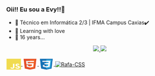 
### Oii!! Eu sou a Evy!!🎈

- 🔭 Técnico em Informática 2/3 | IFMA Campus Caxias✔️
- 🎈 Learning with love
- 👧 16 years...

<div align="center">
  <a href="https://github.com/itsevellyvictory">
  <img height="180em" src="https://github-readme-stats.vercel.app/api?username=itsevellyvictory&show_icons=true&theme=dracula&include_all_commits=true&count_private=true"/>
  <img height="180em" src="https://github-readme-stats.vercel.app/api/top-langs/?username=itsevellyvictory&layout=compact&langs_count=7&theme=dracula"/>
</div>
<div style="display: inline_block"><br>
  <img align="center" alt="Rafa-Js" height="30" width="40" src="https://raw.githubusercontent.com/devicons/devicon/master/icons/javascript/javascript-plain.svg">
  <img align="center" alt="Rafa-HTML" height="30" width="40" src="https://raw.githubusercontent.com/devicons/devicon/master/icons/html5/html5-original.svg">
  <img align="center" alt="Rafa-CSS" height="30" width="40" src="https://raw.githubusercontent.com/devicons/devicon/master/icons/css3/css3-original.svg">
  <img align="center" alt="Rafa-CSS" height="30" width="40" src= https://img.shields.io/badge/C-00599C?style=for-the-badge&logo=c&logoColor=white
</div>
